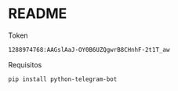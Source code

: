 # README

Token

```bash
1288974768:AAGslAaJ-OY0B6UZQgwrB8CHnhF-2t1T_aw
```

Requisitos

```bash
pip install python-telegram-bot
```